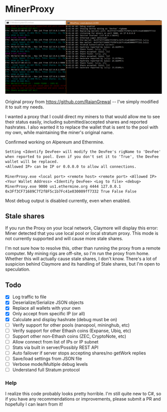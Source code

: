 # MinerProxy

![Screenshot](Screens/Screen.PNG)

Original proxy from https://github.com/RajanGrewal -- I've simply modified it to suit my needs.

I wanted a proxy that I could direct my miners to that would allow me to see their status easily, including submitted/accepted shares and reported hashrates.
I also wanted it to replace the wallet that is sent to the pool with my own, while maintaining the miner's original name.

Confirmed working on Alpereum and Ethermine.

    Setting <Identify DevFee> will modify the DevFee's rigName to 'DevFee' when reported to pool. Even if you don't set it to 'True', the DevFee wallet will be replaced.
    <Allowed IP> can be IP or 0.0.0.0 to allow all connections.
    
    MinerProxy.exe <local port> <remote host> <remote port> <Allowed IP> <Your Wallet Address> <Identify DevFee> <Log to file> <debug>
    MinerProxy.exe 9000 us1.ethermine.org 4444 127.0.0.1 0x3Ff3CF71689C7f2f8F5c1b7Fc41e030009ff7332 True False False

Most debug output is disabled currently, even when enabled.

## Stale shares
If you run the Proxy on your local network, Claymore will display this error:
    Miner detected that you use local pool or local stratum proxy.
    This mode is not currently supported and will cause more stale shares.

I'm not sure how to resolve this, other than running the proxy from a remote computer.
My mining rigs are off-site, so I'm run the proxy from home.
Whether this will actually cause stale shares, I don't know. There's a lot of suspicion behind Claymore and its handling of Stale shares, but I'm open to speculation.

## Todo
- [x] Log traffic to file
- [x] Deserialize/Serialize JSON objects
- [x] Replace all wallets with your own
- [x] Only accept from specific IP (or all)
- [x] Calculate and display hashrate (debug must be on)
- [ ] Verify support for other pools (nanopool, mininghub, etc)
- [ ] Verify support for other Ethash coins (Expanse, Ubiq, etc)
- [ ] Support other non-Ethash coins (ZEC, CryptoNote, etc)
- [ ] Allow connect from list of IPs or IP subnet
- [ ] Stats via built in server/Possibly REST API
- [ ] Auto failover if server stops accepting shares/no getWork replies
- [ ] Save/load settings from JSON file
- [ ] Verbose mode/Multiple debug levels
- [ ] Understand full Stratum protocol

### Help
I realize this code probably looks pretty horrible. I'm still quite new to C#, so if you have any recommendations or improvements, please submit a PR and hopefully I can learn from it!
